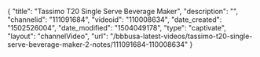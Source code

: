 {
    "title": "Tassimo T20 Single Serve Beverage Maker",
    "description": "",
    "channelid": "111091684",
    "videoid": "110008634",
    "date_created": "1502526004",
    "date_modified": "1504049178",
    "type": "captivate",
    "layout": "channelVideo",
    "url": "\/bbbusa-latest-videos\/tassimo-t20-single-serve-beverage-maker-2-notes\/111091684-110008634"
}